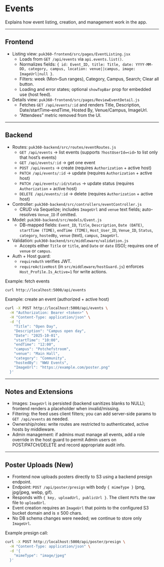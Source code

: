 # Events

Explains how event listing, creation, and management work in the app.

---

## Frontend

- Listing view: `puk360-frontend/src/pages/EventListing.jsx`
  - Loads from `GET /api/events` via `api.events.list()`.
  - Normalizes fields: `{ id: Event_ID, title: Title, date: YYYY-MM-DD, category, campus, location: venue||campus, image: ImageUrl|null }`.
  - Filters: week (Mon–Sun ranges), Category, Campus, Search; Clear all button.
  - Loading and error states; optional `showTopBar` prop for embedded use (host feed).
- Details view: `puk360-frontend/src/pages/ReviewEventDetail.js`
  - Fetches `GET /api/events/:id` and renders Title, Description, Date/startTime–endTime, Hosted By, Venue/Campus, ImageUrl.
  - “Attendees” metric removed from the UI.

---

## Backend

- Routes: `puk360-backend/src/routes/eventRoutes.js`
  - `GET /api/events` → list events (supports `?hostUserId=<id>` to list only that host’s events)
  - `GET /api/events/:id` → get one event
  - `POST /api/events` → create (requires `Authorization` + active host)
  - `PATCH /api/events/:id` → update (requires `Authorization` + active host)
  - `PATCH /api/events/:id/status` → update status (requires `Authorization` + active host)
  - `DELETE /api/events/:id` → delete (requires `Authorization` + active host)
- Controller: `puk360-backend/src/controllers/eventController.js`
  - CRUD via Sequelize; includes `ImageUrl` and `venue` text fields; auto-resolves `Venue_ID` if omitted.
- Model: `puk360-backend/src/models/Event.js`
  - DB-mapped fields: `Event_ID`, `Title`, `Description`, `Date (DATE)`, `startTime (TIME)`, `endTime (TIME)`, `Host_User_ID`, `Venue_ID`, `Status`, `category`, `hostedBy`, `venue` (text), `campus`, `ImageUrl`.
- Validation: `puk360-backend/src/middleware/validation.js`
  - Accepts either `Title` or `title`, and `Date` or `date` (ISO); requires one of `venue` or `campus`.
- Auth + Host guard:
  - `requireAuth` verifies JWT.
  - `requireActiveHost` (in `src/middleware/hostGuard.js`) enforces `Host_Profile.Is_Active=1` for write actions.

Example: fetch events
```bash
curl http://localhost:5000/api/events
```

Example: create an event (authorized + active host)
```bash
curl -X POST http://localhost:5000/api/events \
  -H "Authorization: Bearer <token>" \
  -H "Content-Type: application/json" \
  -d '{
    "Title": "Open Day",
    "Description": "Campus open day",
    "Date": "2025-10-01",
    "startTime": "10:00",
    "endTime": "12:00",
    "campus": "Potchefstroom",
    "venue": "Main Hall",
    "category": "Community",
    "hostedBy": "NWU Events",
    "ImageUrl": "https://example.com/poster.png"
  }'
```

---

## Notes and Extensions

- Images: `ImageUrl` is persisted (backend sanitizes blanks to NULL); frontend renders a placeholder when invalid/missing.
- Filtering: the feed uses client filters; you can add server-side params to `GET /api/events` as needed.
- Ownership/roles: write routes are restricted to authenticated, active hosts by middleware.
 - Admin management: if admins must manage all events, add a role override in the host guard to permit Admin users on POST/PATCH/DELETE and record appropriate audit info.

---

## Poster Uploads (New)

- Frontend now uploads posters directly to S3 using a backend presign endpoint.
- Endpoint: `POST /api/poster/presign` with body `{ mimeType }` (png, jpg/jpeg, webp, gif).
- Responds with `{ key, uploadUrl, publicUrl }`. The client `PUT`s the raw file to `uploadUrl`.
- Event creation requires an `ImageUrl` that points to the configured S3 bucket domain and is ≤ 500 chars.
- No DB schema changes were needed; we continue to store only `ImageUrl`.

Example presign call:
```bash
curl -X POST http://localhost:5000/api/poster/presign \
  -H "Content-Type: application/json" \
  -d '{
    "mimeType": "image/jpeg"
  }'
```

